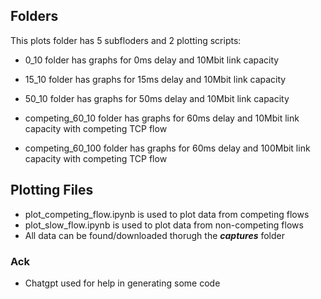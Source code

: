 ## Folders
This plots folder has 5 subfloders and 2 plotting scripts:


- 0_10 folder has graphs for 0ms delay and 10Mbit link capacity

- 15_10 folder has graphs for 15ms delay and 10Mbit link capacity

- 50_10 folder has graphs for 50ms delay and 10Mbit link capacity

- competing_60_10 folder has graphs for 60ms delay and 10Mbit link capacity with competing TCP flow

- competing_60_100 folder has graphs for 60ms delay and 100Mbit link capacity with competing TCP flow

## Plotting Files
- plot_competing_flow.ipynb is used to plot data from competing flows
- plot_slow_flow.ipynb is used to plot data from non-competing flows
- All data can be found/downloaded thorugh the ***captures*** folder 

### Ack
- Chatgpt used for help in generating some code